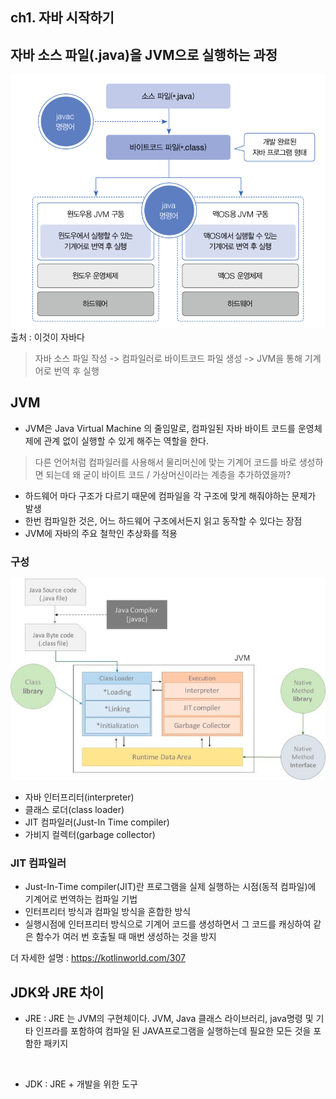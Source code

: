 ## ch1. 자바 시작하기

## 자바 소스 파일(.java)을 JVM으로 실행하는 과정
![img.png](img.png)
<br> 출처 : 이것이 자바다

> 자바 소스 파일 작성 -> 컴파일러로 바이트코드 파일 생성 -> JVM을 통해 기계어로 번역 후 실행

## JVM

- JVM은 Java Virtual Machine 의 줄임말로, 컴파일된 자바 바이트 코드를 운영체제에 관계 없이 실행할 수 있게 해주는 역할을 한다.

> 다른 언어처럼 컴파일러를 사용해서 물리머신에 맞는 기계어 코드를 바로 생성하면 되는데 왜 굳이 바이트 코드 / 가상머신이라는 계층을 추가하였을까?
- 하드웨어 마다 구조가 다르기 때문에 컴파일을 각 구조에 맞게 해줘야하는 문제가 발생
- 한번 컴파일한 것은, 어느 하드웨어 구조에서든지 읽고 동작할 수 있다는 장점
- JVM에 자바의 주요 철학인 추상화를 적용

### 구성
![img_1.png](img_1.png)

- 자바 인터프리터(interpreter)
- 클래스 로더(class loader)
- JIT 컴파일러(Just-In Time compiler)
- 가비지 컬렉터(garbage collector)

### JIT 컴파일러

- Just-In-Time compiler(JIT)란 프로그램을 실제 실행하는 시점(동적 컴파일)에 기계어로 번역하는 컴파일 기법
- 인터프리터 방식과 컴파일 방식을 혼합한 방식
- 실행시점에 인터프리터 방식으로 기계어 코드를 생성하면서 그 코드를 캐싱하여 같은 함수가 여러 번 호출될 때 매번 생성하는 것을 방지

더 자세한 설명 : https://kotlinworld.com/307

## JDK와 JRE 차이

- JRE : JRE 는 JVM의 구현체이다. JVM, Java 클래스 라이브러리, java명령 및 기타 인프라를 포함하여 컴파일 된 JAVA프로그램을 실행하는데 필요한 모든 것을 포함한 패키지

  <br>
- JDK : JRE + 개발을 위한 도구